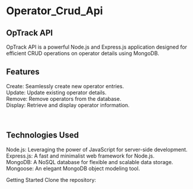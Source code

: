 # Operator_Crud_Api

## OpTrack API
OpTrack API is a powerful Node.js and Express.js application designed for efficient CRUD operations on operator details using MongoDB.<br>

## Features <br>
Create: Seamlessly create new operator entries.<br>
Update: Update existing operator details.<br>
Remove: Remove operators from the database.<br>
Display: Retrieve and display operator information.<br>

<br>

## Technologies Used <br>
Node.js: Leveraging the power of JavaScript for server-side development.<br>
Express.js: A fast and minimalist web framework for Node.js.<br>
MongoDB: A NoSQL database for flexible and scalable data storage.<br>
Mongoose: An elegant MongoDB object modeling tool.<br>

Getting Started
Clone the repository: 
